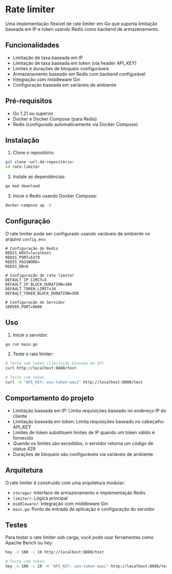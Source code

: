 # Rate limiter

Uma implementação flexível de rate limiter em Go que suporta limitação baseada em IP e token usando Redis como backend de armazenamento.

## Funcionalidades

- Limitação de taxa baseada em IP
- Limitação de taxa baseada em token (via header API_KEY)
- Limites e durações de bloqueio configuráveis
- Armazenamento baseado em Redis com backend configurável
- Integração com middleware Gin
- Configuração baseada em variáveis de ambiente

## Pré-requisitos

- Go 1.21 ou superior
- Docker e Docker Compose (para Redis)
- Redis (configurado automaticamente via Docker Compose)

## Instalação

1. Clone o repositório:
```bash
git clone <url-do-repositório>
cd rate-limiter
```

2. Instale as dependências:
```bash
go mod download
```

3. Inicie o Redis usando Docker Compose:
```bash
docker-compose up -d
```

## Configuração

O rate limiter pode ser configurado usando variáveis de ambiente no arquivo `config.env`:

```env
# Configuração do Redis
REDIS_HOST=localhost
REDIS_PORT=6379
REDIS_PASSWORD=
REDIS_DB=0

# Configuração do rate limiter
DEFAULT_IP_LIMIT=5
DEFAULT_IP_BLOCK_DURATION=300
DEFAULT_TOKEN_LIMIT=10
DEFAULT_TOKEN_BLOCK_DURATION=300

# Configuração do Servidor
SERVER_PORT=8080
```

## Uso

1. Inicie o servidor:
```bash
go run main.go
```

2. Teste o rate limiter:
```bash
# Teste sem token (limitação baseada em IP)
curl http://localhost:8080/test

# Teste com token
curl -H "API_KEY: seu-token-aqui" http://localhost:8080/test
```

## Comportamento do projeto

- Limitação baseada em IP: Limita requisições baseado no endereço IP do cliente
- Limitação baseada em token: Limita requisições baseado no cabeçalho API_KEY
- Limites de token substituem limites de IP quando um token válido é fornecido
- Quando os limites são excedidos, o servidor retorna um código de status 429
- Durações de bloqueio são configuráveis via variáveis de ambiente

## Arquitetura

O rate limiter é construído com uma arquitetura modular:

- `storage/`: Interface de armazenamento e implementação Redis
- `limiter/`: Lógica principal
- `middleware/`: Integração com middleware Gin
- `main.go`: Ponto de entrada da aplicação e configuração do servidor

## Testes

Para testar o rate limiter sob carga, você pode usar ferramentas como Apache Bench ou hey:

```bash
hey -n 100 -c 10 http://localhost:8080/test

# Teste com token
hey -n 100 -c 10 -H "API_KEY: seu-token-aqui" http://localhost:8080/test
```
